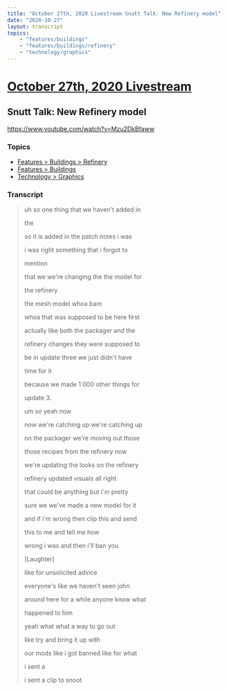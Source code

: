 ```yaml
---
title: "October 27th, 2020 Livestream Snutt Talk: New Refinery model"
date: "2020-10-27"
layout: transcript
topics:
    - "features/buildings"
    - "features/buildings/refinery"
    - "technology/graphics"
---
```

# [October 27th, 2020 Livestream](../2020-10-27.md)
## Snutt Talk: New Refinery model
https://www.youtube.com/watch?v=Mzu2DkBfaww

### Topics
* [Features > Buildings > Refinery](../topics/features/buildings/refinery.md)
* [Features > Buildings](../topics/features/buildings.md)
* [Technology > Graphics](../topics/technology/graphics.md)

### Transcript

> uh so one thing that we haven't added in
> 
> the
> 
> so it is added in the patch notes i was
> 
> i was right something that i forgot to
> 
> mention
> 
> that we we're changing the the model for
> 
> the refinery
> 
> the mesh model whoa bam
> 
> whoa that was supposed to be here first
> 
> actually like both the packager and the
> 
> refinery changes they were supposed to
> 
> be in update three we just didn't have
> 
> time for it
> 
> because we made 1 000 other things for
> 
> update 3.
> 
> um so yeah now
> 
> now we're catching up we're catching up
> 
> on the packager we're moving out those
> 
> those recipes from the refinery now
> 
> we're updating the looks on the refinery
> 
> refinery updated visuals all right
> 
> that could be anything but i'm pretty
> 
> sure we we've made a new model for it
> 
> and if i'm wrong then clip this and send
> 
> this to me and tell me how
> 
> wrong i was and then i'll ban you
> 
> [Laughter]
> 
> like for unsolicited advice
> 
> everyone's like we haven't seen john
> 
> around here for a while anyone know what
> 
> happened to him
> 
> yeah what what a way to go out
> 
> like try and bring it up with
> 
> our mods like i got banned like for what
> 
> i sent a
> 
> i sent a clip to snoot
> 
